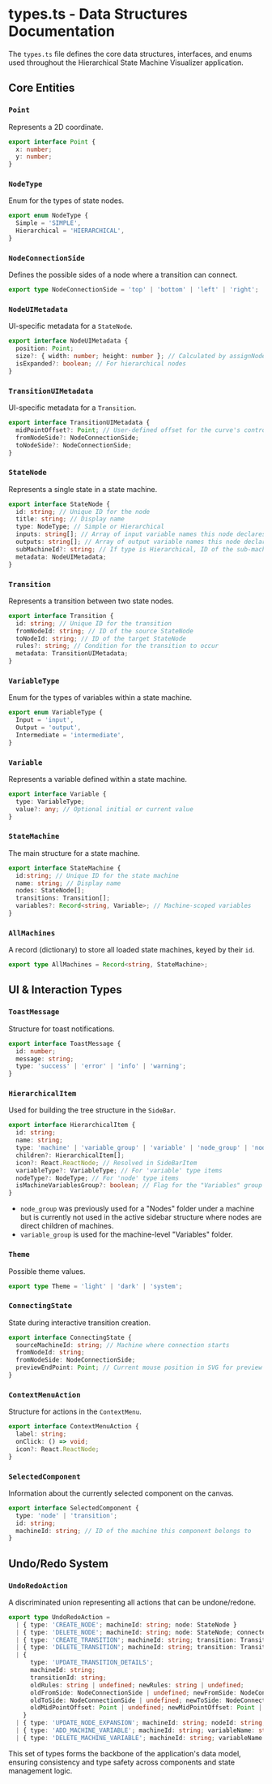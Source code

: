 
# types.ts - Data Structures Documentation

The `types.ts` file defines the core data structures, interfaces, and enums used throughout the Hierarchical State Machine Visualizer application.

## Core Entities

### `Point`
Represents a 2D coordinate.
```typescript
export interface Point {
  x: number;
  y: number;
}
```

### `NodeType`
Enum for the types of state nodes.
```typescript
export enum NodeType {
  Simple = 'SIMPLE',
  Hierarchical = 'HIERARCHICAL',
}
```

### `NodeConnectionSide`
Defines the possible sides of a node where a transition can connect.
```typescript
export type NodeConnectionSide = 'top' | 'bottom' | 'left' | 'right';
```

### `NodeUIMetadata`
UI-specific metadata for a `StateNode`.
```typescript
export interface NodeUIMetadata {
  position: Point;
  size?: { width: number; height: number }; // Calculated by assignNodeSizes
  isExpanded?: boolean; // For hierarchical nodes
}
```

### `TransitionUIMetadata`
UI-specific metadata for a `Transition`.
```typescript
export interface TransitionUIMetadata {
  midPointOffset?: Point; // User-defined offset for the curve's control point
  fromNodeSide?: NodeConnectionSide;
  toNodeSide?: NodeConnectionSide;
}
```

### `StateNode`
Represents a single state in a state machine.
```typescript
export interface StateNode {
  id: string; // Unique ID for the node
  title: string; // Display name
  type: NodeType; // Simple or Hierarchical
  inputs: string[]; // Array of input variable names this node declares/uses
  outputs: string[]; // Array of output variable names this node declares/uses
  subMachineId?: string; // If type is Hierarchical, ID of the sub-machine
  metadata: NodeUIMetadata;
}
```

### `Transition`
Represents a transition between two state nodes.
```typescript
export interface Transition {
  id: string; // Unique ID for the transition
  fromNodeId: string; // ID of the source StateNode
  toNodeId: string; // ID of the target StateNode
  rules?: string; // Condition for the transition to occur
  metadata: TransitionUIMetadata;
}
```

### `VariableType`
Enum for the types of variables within a state machine.
```typescript
export enum VariableType {
  Input = 'input',
  Output = 'output',
  Intermediate = 'intermediate',
}
```

### `Variable`
Represents a variable defined within a state machine.
```typescript
export interface Variable {
  type: VariableType;
  value?: any; // Optional initial or current value
}
```

### `StateMachine`
The main structure for a state machine.
```typescript
export interface StateMachine {
  id:string; // Unique ID for the state machine
  name: string; // Display name
  nodes: StateNode[];
  transitions: Transition[];
  variables?: Record<string, Variable>; // Machine-scoped variables
}
```

### `AllMachines`
A record (dictionary) to store all loaded state machines, keyed by their `id`.
```typescript
export type AllMachines = Record<string, StateMachine>;
```

## UI & Interaction Types

### `ToastMessage`
Structure for toast notifications.
```typescript
export interface ToastMessage {
  id: number;
  message: string;
  type: 'success' | 'error' | 'info' | 'warning';
}
```

### `HierarchicalItem`
Used for building the tree structure in the `SideBar`.
```typescript
export interface HierarchicalItem {
  id: string;
  name: string;
  type: 'machine' | 'variable_group' | 'variable' | 'node_group' | 'node';
  children?: HierarchicalItem[];
  icon?: React.ReactNode; // Resolved in SideBarItem
  variableType?: VariableType; // For 'variable' type items
  nodeType?: NodeType; // For 'node' type items
  isMachineVariablesGroup?: boolean; // Flag for the "Variables" group under a machine
}
```
*   `node_group` was previously used for a "Nodes" folder under a machine but is currently not used in the active sidebar structure where nodes are direct children of machines.
*   `variable_group` is used for the machine-level "Variables" folder.

### `Theme`
Possible theme values.
```typescript
export type Theme = 'light' | 'dark' | 'system';
```

### `ConnectingState`
State during interactive transition creation.
```typescript
export interface ConnectingState {
  sourceMachineId: string; // Machine where connection starts
  fromNodeId: string;
  fromNodeSide: NodeConnectionSide;
  previewEndPoint: Point; // Current mouse position in SVG for preview line
}
```

### `ContextMenuAction`
Structure for actions in the `ContextMenu`.
```typescript
export interface ContextMenuAction {
  label: string;
  onClick: () => void;
  icon?: React.ReactNode;
}
```

### `SelectedComponent`
Information about the currently selected component on the canvas.
```typescript
export interface SelectedComponent {
  type: 'node' | 'transition';
  id: string;
  machineId: string; // ID of the machine this component belongs to
}
```

## Undo/Redo System

### `UndoRedoAction`
A discriminated union representing all actions that can be undone/redone.
```typescript
export type UndoRedoAction =
  | { type: 'CREATE_NODE'; machineId: string; node: StateNode }
  | { type: 'DELETE_NODE'; machineId: string; node: StateNode; connectedTransitions: Transition[] }
  | { type: 'CREATE_TRANSITION'; machineId: string; transition: Transition }
  | { type: 'DELETE_TRANSITION'; machineId: string; transition: Transition }
  | { 
      type: 'UPDATE_TRANSITION_DETAILS'; 
      machineId: string; 
      transitionId: string;
      oldRules: string | undefined; newRules: string | undefined;
      oldFromSide: NodeConnectionSide | undefined; newFromSide: NodeConnectionSide | undefined;
      oldToSide: NodeConnectionSide | undefined; newToSide: NodeConnectionSide | undefined;
      oldMidPointOffset: Point | undefined; newMidPointOffset: Point | undefined;
    }
  | { type: 'UPDATE_NODE_EXPANSION'; machineId: string; nodeId: string; oldIsExpanded: boolean; newIsExpanded: boolean }
  | { type: 'ADD_MACHINE_VARIABLE'; machineId: string; variableName: string; variable: Variable }
  | { type: 'DELETE_MACHINE_VARIABLE'; machineId: string; variableName: string; variable: Variable };
```
This set of types forms the backbone of the application's data model, ensuring consistency and type safety across components and state management logic.
